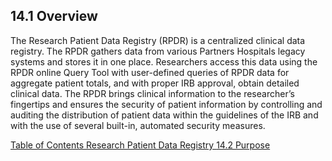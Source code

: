 ## 14.1 Overview

The Research Patient Data Registry (RPDR) is a centralized clinical data registry.  The RPDR gathers data from various Partners Hospitals legacy systems and stores it in one place.  Researchers access this data using the RPDR online Query Tool with user-defined queries of RPDR data for aggregate patient totals, and with proper IRB approval, obtain detailed clinical data.  The RPDR brings clinical information to the researcher’s fingertips and ensures the security of patient information by controlling and auditing the distribution of patient data within the guidelines of the IRB and with the use of several built-in, automated security measures.


<div class="center">
<div class="btn-group">
  <a href=":pages_path:/manuals/rpdr/14-00-rpdr-toc.md" class="btn btn-default">
    <span class="glyphicon glyphicon-chevron-left"></span>
    Table of Contents
  </a>

  <a href=":pages_path:/manuals/rpdr" class="btn btn-default">
    <span class="glyphicon glyphicon-chevron-up"></span>
    Research Patient Data Registry
  </a>

  <a href=":pages_path:/manuals/respiratory-therapist-guidelines/14-02-purpose.md" class="btn btn-success">
    14.2 Purpose
    <span class="glyphicon glyphicon-chevron-right"></span>
  </a>
</div>
</div>
